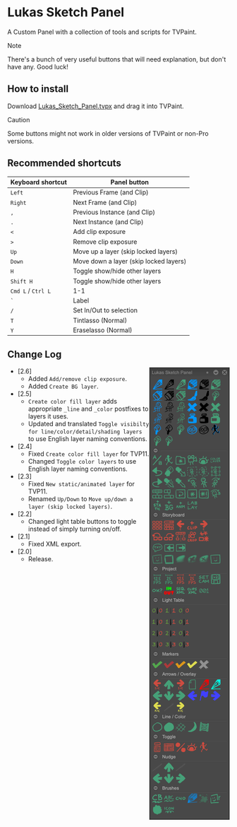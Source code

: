# Lukas Sketch Panel
A Custom Panel with a collection of tools and scripts for TVPaint.
> [!NOTE]
> There's a bunch of very useful buttons that will need explanation, but don't have any. Good luck!
## How to install
Download [Lukas_Sketch_Panel.tvpx](Panels/Lukas_Sketch_Panel.tvpx) and drag it into TVPaint.
> [!CAUTION]
> Some buttons might not work in older versions of TVPaint or non-Pro versions.
## Recommended shortcuts
Keyboard shortcut | Panel button
--- | ---
`Left` | Previous Frame (and Clip)
`Right` | Next Frame (and Clip)
`,` | Previous Instance (and Clip)
`.` | Next Instance (and Clip)
`<` | Add clip exposure
`>` | Remove clip exposure
`Up` | Move up a layer (skip locked layers)
`Down` | Move down a layer (skip locked layers)
`H` | Toggle show/hide other layers
`Shift H` | Toggle show/hide other layers
`Cmd L` / `Ctrl L` | 1-1
`` ` ``| Label
`/`| Set In/Out to selection
`T`| Tintlasso (Normal)
`Y`| Eraselasso (Normal)

## Change Log
<img align="right" src="screenshot.png">

- [2.6]
  - Added `Add/remove clip exposure`.
  - Added `Create BG layer`.
- [2.5]
  - `Create color fill layer` adds appropriate `_line` and `_color` postfixes to layers it uses.
  - Updated and translated `Toggle visibilty for line/color/detail/shading layers` to use English layer naming conventions.
- [2.4]
  - Fixed `Create color fill layer` for TVP11.
  - Changed `Toggle color layers` to use English layer naming conventions.
- [2.3]
  - Fixed `New static/animated layer` for TVP11.
  - Renamed `Up/Down` to `Move up/down a layer (skip locked layers)`.
- [2.2]
  - Changed light table buttons to toggle instead of simply turning on/off.
- [2.1]
  - Fixed XML export.
- [2.0]
  - Release.
